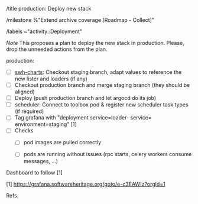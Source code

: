 /title production: Deploy new <project> stack

/milestone %"Extend archive coverage [Roadmap - Collect]"

/labels ~"activity::Deployment"

*Note* This proposes a plan to deploy the new stack in production. Please,
drop the unneeded actions from the plan.

production:
- [ ] [swh-charts](https://gitlab.softwareheritage.org/swh/infra/ci-cd/swh-charts/-/blob/production/swh/values/production/swh.yaml#L501): Checkout staging branch, adapt values to reference the new lister and loaders (if any)
- [ ] Checkout production branch and merge staging branch (they should be aligned)
- [ ] Deploy (push production branch and let argocd do its job)
- [ ] scheduler: Connect to toolbox pod & register new scheduler task types (if required)
- [ ] Tag grafana with "deployment service=loader-<project> service=<lister-project> environment=staging" [1]
- [ ] Checks
  - [ ] pod images are pulled correctly
  - [ ] pods are running without issues (rpc starts, celery workers consume messages, ...)


Dashboard to follow [1]

[1] https://grafana.softwareheritage.org/goto/e-c3EAWIz?orgId=1

Refs. <issue>
